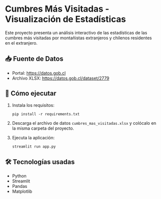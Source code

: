 # Cumbres Más Visitadas - Visualización de Estadísticas

Este proyecto presenta un análisis interactivo de las estadísticas de las cumbres más visitadas por montañistas extranjeros y chilenos residentes en el extranjero.

## 📥 Fuente de Datos
- Portal: https://datos.gob.cl
- Archivo XLSX: https://datos.gob.cl/dataset/2779

## 🚀 Cómo ejecutar

1. Instala los requisitos:
   ```
   pip install -r requirements.txt
   ```

2. Descarga el archivo de datos `cumbres_mas_visitadas.xlsx` y colócalo en la misma carpeta del proyecto.

3. Ejecuta la aplicación:
   ```
   streamlit run app.py
   ```

## 🛠 Tecnologías usadas
- Python
- Streamlit
- Pandas
- Matplotlib